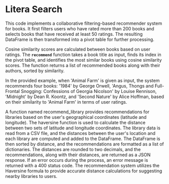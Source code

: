 # Litera Search

This code implements a collaborative filtering-based recommender system for books. It first filters users who have rated more than 200 books and selects books that have received at least 50 ratings. The resulting DataFrame is then transformed into a pivot table for further processing.

Cosine similarity scores are calculated between books based on user ratings. The **`recommend`** function takes a book title as input, finds its index in the pivot table, and identifies the most similar books using cosine similarity scores. The function returns a list of recommended books along with their authors, sorted by similarity.

In the provided example, when 'Animal Farm' is given as input, the system recommends four books: '1984' by George Orwell, 'Angus, Thongs and Full-Frontal Snogging: Confessions of Georgia Nicolson' by Louise Rennison, 'Midnight' by Dean R. Koontz, and 'Second Nature' by Alice Hoffman, based on their similarity to 'Animal Farm' in terms of user ratings.

A function named recommend_library provides recommendations for libraries based on the user's geographical coordinates (latitude and longitude). The haversine function is used to calculate the distance between two sets of latitude and longitude coordinates. The library data is read from a CSV file, and the distances between the user's location and each library are computed and added to the DataFrame. The DataFrame is then sorted by distance, and the recommendations are formatted as a list of dictionaries. The distances are rounded to two decimals, and the recommendations, along with their distances, are returned as a JSON response. If an error occurs during the process, an error message is returned with a 400 status code. The recommendation system utilizes the Haversine formula to provide accurate distance calculations for suggesting nearby libraries to users.
